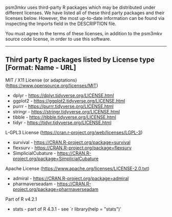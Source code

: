 psm3mkv uses third-party R packages which may be distributed under different
licenses. We have listed all of these third party packages and their licenses
below. However, the most up-to-date information can be found via inspecting
the Imports field in the DESCRIPTION file.

You must agree to the terms of these licenses, in addition to the psm3mkv
source code license, in order to use this software.

--------------------------------------------------
Third party R packages listed by License type
[Format: Name - URL]
--------------------------------------------------

MIT / X11 License (or adaptations) (https://www.opensource.org/licenses/MIT)
  * dplyr - https://dplyr.tidyverse.org/LICENSE.html
  * ggplot2 - https://ggplot2.tidyverse.org/LICENSE.html
  * purrr - https://purrr.tidyverse.org/LICENSE.html
  * stringr - https://stringr.tidyverse.org/LICENSE.html
  * tibble - https://tibble.tidyverse.org/LICENSE.html
  * tidyr - https://tidyr.tidyverse.org/LICENSE.html

L-GPL3 License (https://cran.r-project.org/web/licenses/LGPL-3)
  * survival - https://CRAN.R-project.org/package=survival 
  * flexsurv - https://CRAN.R-project.org/package=flexsurv
  * SimplicialCubature - https://CRAN.R-project.org/package=SimplicialCubature

Apache License (https://www.apache.org/licenses/LICENSE-2.0.txt)
  * admiral - https://CRAN.R-project.org/package=admiral
  * pharmaverseadam - https://CRAN.R-project.org/package=pharmaverseadam 

Part of R v4.2.1
  * stats - part of R 4.3.1 - see `r library(help = "stats")'

    

  